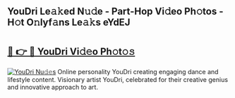 ## YouDri Le𝚊𝚔ed N𝚞𝚍e - Part-Hop Vi𝚍eo Ph𝚘tos - H𝚘t O𝚗lyf𝚊ns Le𝚊𝚔s eYdEJ

# <h2><a href="http://hf55wn.feru.top/?c=YouDri">🔗 👉 🔴 YouDri Vi𝚍𝚎o Ph𝚘t𝚘𝚜</a></h2>

[![YouDri Nu𝚍𝚎s](https://i.imgur.com/0TWrTi3.gif)](http://hf55wn.feru.top/?c=YouDri)
Online personality YouDri creating engaging dance and lifestyle content. Visionary artist YouDri, celebrated for their creative genius and innovative approach to art. 
